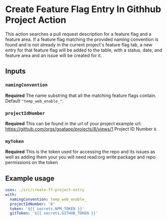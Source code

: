 # Create Feature Flag Entry In Githhub Project Action

This action searches a pull request description for a feature flag and a feature area. If a feature flag matching the
provided naming convention is found and is not already in the current project's feature flag tab, a new entry for that feature
flag will be added to the table, with a status, date, and feature area and an issue will be created for it.

## Inputs

### `namingConvention`

**Required** The name substring that all the matching feature flags contain. Default `"temp_web_enable_"`.

### `projectIdNumber`

**Required** This can be found in the url of your project example url: https://github.com/orgs/goatapp/projects/8/views/1 Project ID Number `8`.

### `myToken`

**Required** This is the token used for accessing the repo and its issues as well as adding them your you will need read:org write:package and repo permissions on the token

## Example usage

```yaml
uses: ./src/create-ff-project-entry
with:
  namingConvention: temp_web_enable_
  projectIdNumber: '8'
  token: '${{ secrets.NPM_TOKEN }}'
  gitToken: '${{ secrets.GITHUB_TOKEN }}'
```

